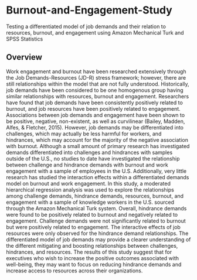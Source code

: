 # Burnout-and-Engagement-Study
Testing a differentiated model of job demands and their relation to resources, burnout, and engagement using Amazon Mechanical Turk and SPSS Statistics


## Overview

Work engagement and burnout have been researched extensively through the Job Demands-Resources (JD-R) stress framework; however, there are still relationships within the model that are not fully understood.  Historically, job demands have been considered to be one homogenous group having similar relationships with resources, burnout and engagement.  Researchers have found that job demands have been consistently positively related to burnout, and job resources have been positively related to engagement.  Associations between job demands and engagement have been shown to be positive, negative, non-existent, as well as curvilinear (Bailey, Madden, Alfes, & Fletcher, 2015).  However, job demands may be differentiated into challenges, which may actually be less harmful for workers, and hindrances, which may account for the majority of the negative association with burnout.  Although a small amount of primary research has investigated demands differentiated into challenges and hindrances with samples outside of the U.S., no studies to date have investigated the relationship between challenge and hindrance demands with burnout and work engagement with a sample of employees in the U.S.  Additionally, very little research has studied the interaction effects within a differentiated demands model on burnout and work engagement.  In this study, a moderated hierarchical regression analysis was used to explore the relationships among challenge demands, hindrance demands, resources, burnout, and engagement with a sample of knowledge workers in the U.S. sourced through the Amazon Mechanical Turk system.  Overall, hindrance demands were found to be positively related to burnout and negatively related to engagement.  Challenge demands were not significantly related to burnout but were positively related to engagement.  The interactive effects of job resources were only observed for the hindrance demand relationships.  The differentiated model of job demands may provide a clearer understanding of the different mitigating and boosting relationships between challenges, hindrances, and resources.  The results of this study suggest that for executives who wish to increase the positive outcomes associated with well-being, they may want to focus on reducing hindrance demands and increase access to resources across their organizations.
